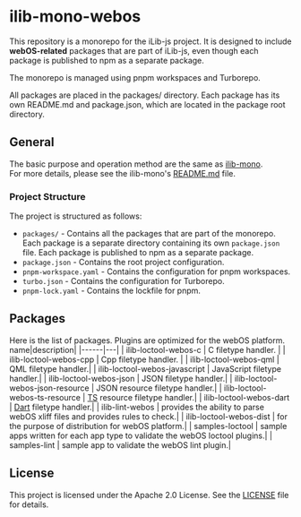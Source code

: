 # ilib-mono-webos

This repository is a monorepo for the iLib-js project. It is designed to include **webOS-related** packages that are part of iLib-js, even though each package is published to npm as a separate package.

The monorepo is managed using pnpm workspaces and Turborepo.

All packages are placed in the packages/ directory. Each package has its own README.md and package.json, which are located in the package root directory.

## General
The basic purpose and operation method are the same as [ilib-mono](https://github.com/iLib-js/ilib-mono).   
For more details, please see the ilib-mono's [README.md](https://github.com/iLib-js/ilib-mono/blob/main/README.md) file.   

### Project Structure
The project is structured as follows:
- `packages/` - Contains all the packages that are part of the monorepo. Each package is a separate directory containing its own `package.json` file. Each package is published to npm as a separate package.
- `package.json` - Contains the root project configuration.
- `pnpm-workspace.yaml` - Contains the configuration for pnpm workspaces.
- `turbo.json` - Contains the configuration for Turborepo.
- `pnpm-lock.yaml` - Contains the lockfile for pnpm.

## Packages
Here is the list of packages.
Plugins are optimized for the webOS platform.
name|description|
|------|---|
| ilib-loctool-webos-c | C filetype handler. |
| ilib-loctool-webos-cpp |  Cpp filetype handler. |
| ilib-loctool-webos-qml |  QML filetype handler.|
| ilib-loctool-webos-javascript |  JavaScript filetype handler.|
| ilib-loctool-webos-json |  JSON filetype handler.|
| ilib-loctool-webos-json-resource |  JSON resource filetype handler.|
| ilib-loctool-webos-ts-resource |  [TS](https://doc.qt.io/qt-6/linguist-ts-file-format.html) resource filetype handler.|
| ilib-loctool-webos-dart | [Dart](https://docs.fileformat.com/programming/dart/) filetype handler.|
| ilib-lint-webos | provides the ability to parse webOS xliff files and provides rules to check.|
| ilib-loctool-webos-dist | for the purpose of distribution for webOS platform.|
| samples-loctool | sample apps written for each app type to validate the webOS loctool plugins.|
| samples-lint | sample app to validate the webOS lint plugin.|

## License
This project is licensed under the Apache 2.0 License. See the [LICENSE](./LICENSE) file for details.